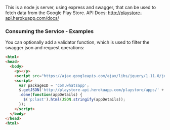This is a node js server, using express and swagger, that can be used to fetch data from the Google Play Store. API Docs: http://playstore-api.herokuapp.com/docs/

### Consuming the Service - Examples

You can optionally add a validator function, which is used to filter the swagger json and request operations:

```html
<html>
<head>
  <body>
    <p></p>
    <script src="https://ajax.googleapis.com/ajax/libs/jquery/1.11.0/jquery.min.js"></script>
    <script>
      var packageID = 'com.whatsapp';
      $.getJSON('http://playstore-api.herokuapp.com/playstore/apps/' + packageID)
      .done(function(appDetails) {
        $('p:last').html(JSON.stringify(appDetails));
      });
    </script>
  </body>
</head>
<html>
```
